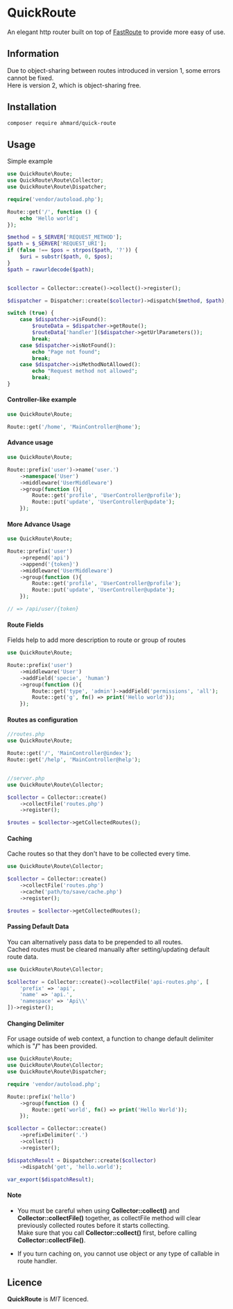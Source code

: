 # QuickRoute
An elegant http router built on top of [FastRoute](https://github.com/nikic/FastRoute) to provide more easy of use.

## Information
Due to object-sharing between routes introduced in version 1, some errors cannot be fixed.
<br/>
Here is version 2, which is object-sharing free.

## Installation
```bash
composer require ahmard/quick-route
```

## Usage

Simple example
```php
use QuickRoute\Route;
use QuickRoute\Route\Collector;
use QuickRoute\Route\Dispatcher;

require('vendor/autoload.php');

Route::get('/', function () {
    echo 'Hello world';
});

$method = $_SERVER['REQUEST_METHOD'];
$path = $_SERVER['REQUEST_URI'];
if (false !== $pos = strpos($path, '?')) {
    $uri = substr($path, 0, $pos);
}
$path = rawurldecode($path);


$collector = Collector::create()->collect()->register();

$dispatcher = Dispatcher::create($collector)->dispatch($method, $path);

switch (true) {
    case $dispatcher->isFound():
        $routeData = $dispatcher->getRoute();
        $routeData['handler']($dispatcher->getUrlParameters());
        break;
    case $dispatcher->isNotFound():
        echo "Page not found";
        break;
    case $dispatcher->isMethodNotAllowed():
        echo "Request method not allowed";
        break;
}
```

#### Controller-like example
```php
use QuickRoute\Route;

Route::get('/home', 'MainController@home');
```

#### Advance usage
```php
use QuickRoute\Route;

Route::prefix('user')->name('user.')
    ->namespace('User')
    ->middleware('UserMiddleware')
    ->group(function (){
        Route::get('profile', 'UserController@profile');
        Route::put('update', 'UserController@update');
    });
```

#### More Advance Usage
```php
use QuickRoute\Route;

Route::prefix('user')
    ->prepend('api')
    ->append('{token}')
    ->middleware('UserMiddleware')
    ->group(function (){
        Route::get('profile', 'UserController@profile');
        Route::put('update', 'UserController@update');
    });

// => /api/user/{token}
```

#### Route Fields
Fields help to add more description to route or group of routes
```php
use QuickRoute\Route;

Route::prefix('user')
    ->middleware('User')
    ->addField('specie', 'human')
    ->group(function (){
        Route::get('type', 'admin')->addField('permissions', 'all');
        Route::get('g', fn() => print('Hello world'));
    });

```

#### Routes as configuration
```php
//routes.php
use QuickRoute\Route;

Route::get('/', 'MainController@index');
Route::get('/help', 'MainController@help');


//server.php
use QuickRoute\Route\Collector;

$collector = Collector::create()
    ->collectFile('routes.php')
    ->register();

$routes = $collector->getCollectedRoutes();
```

#### Caching
Cache routes so that they don't have to be collected every time.
```php
use QuickRoute\Route\Collector;

$collector = Collector::create()
    ->collectFile('routes.php')
    ->cache('path/to/save/cache.php')
    ->register();

$routes = $collector->getCollectedRoutes();
```

#### Passing Default Data
You can alternatively pass data to be prepended to all routes.
<br/>
Cached routes must be cleared manually after setting/updating default route data.
```php
use QuickRoute\Route\Collector;

$collector = Collector::create()->collectFile('api-routes.php', [
    'prefix' => 'api',
    'name' => 'api.',
    'namespace' => 'Api\\'
])->register();
```

#### Changing Delimiter
For usage outside of web context, a function to change default delimiter which is "**/**" has been provided.
```php
use QuickRoute\Route;
use QuickRoute\Route\Collector;
use QuickRoute\Route\Dispatcher;

require 'vendor/autoload.php';

Route::prefix('hello')
    ->group(function () {
        Route::get('world', fn() => print('Hello World'));
    });

$collector = Collector::create()
    ->prefixDelimiter('.')
    ->collect()
    ->register();

$dispatchResult = Dispatcher::create($collector)
    ->dispatch('get', 'hello.world');

var_export($dispatchResult);
```

#### Note
- You must be careful when using **Collector::collect()** and **Collector::collectFile()** together, 
as collectFile method will clear previously collected routes before it starts collecting.<br/>
Make sure that you call **Collector::collect()** first, before calling **Collector::collectFile()**.

- If you turn caching on, you cannot use object or any type of callable in route handler.
## Licence
**QuickRoute** is _MIT_ licenced.